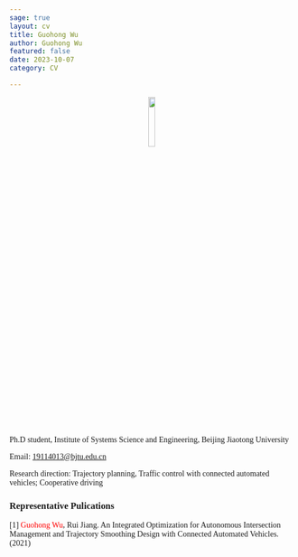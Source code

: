 ```yaml
---
sage: true
layout: cv
title: Guohong Wu
author: Guohong Wu
featured: false
date: 2023-10-07
category: CV

---
```

<div class="container">
    <div class="row">
		<div class="col-md-2"></div>
        <center><div class="col-md-2"><center><img src="http://trafficopendata.github.io/metronic/assets/pages/img/people/Guohong-Wu.jpg" width="15%" div align=center/></center></div></center>
    </div>
</div>

<font face="Times new Roman" siz>Ph.D student, Institute of Systems Science and Engineering, Beijing Jiaotong University</font>

<font face="Times new Roman">Email: 19114013@bjtu.edu.cn

<font face="Times new Roman">Research direction: Trajectory planning, Traffic control with connected automated vehicles; Cooperative driving


### <strong>Representative Pulications</strong>
[1] <font color = red>Guohong Wu</font>, Rui Jiang. An Integrated Optimization for Autonomous Intersection Management and Trajectory Smoothing Design with Connected Automated Vehicles. (2021)
